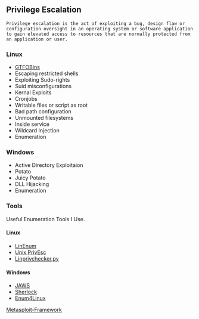 ## Privilege Escalation

```
Privilege escalation is the act of exploiting a bug, design flaw or configuration oversight in an operating system or software application to gain elevated access to resources that are normally protected from an application or user.
```

### Linux
- [GTFOBins](https://gtfobins.github.io/)
- Escaping restricted shells
- Exploiting Sudo-rights
- Suid misconfigurations
- Kernal Exploits
- Cronjobs
- Writable files or script as root
- Bad path configuration
- Unmounted filesystems
- Inside service
- Wildcard Injection
- Enumeration

### Windows
- Active Directory Exploitaion
- Potato
- Juicy Potato
- DLL Hijacking 
- Enumeration

### Tools
Useful Enumeration Tools I Use.

#### Linux
- [LinEnum](https://github.com/rebootuser/LinEnum)
- [Unix PrivEsc](http://pentestmonkey.net/tools/audit/unix-privesc-check)
- [Linprivchecker.py](https://github.com/reider-roque/linpostexp/blob/master/linprivchecker.py)

#### Windows
- [JAWS](https://github.com/411Hall/JAWS)
- [Sherlock](https://github.com/rasta-mouse/Sherlock)
- [Enum4Linux](https://github.com/portcullislabs/enum4linux)


[Metasploit-Framework](https://github.com/rapid7/metasploit-framework)
